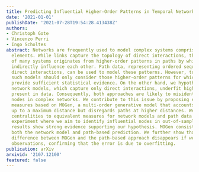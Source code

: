 ```yaml
---
title: Predicting Influential Higher-Order Patterns in Temporal Network Data
date: '2021-01-01'
publishDate: '2021-07-28T19:54:28.413438Z'
authors:
- Christoph Gote
- Vincenzo Perri
- Ingo Scholtes
abstract: Networks are frequently used to model complex systems comprised of interacting
  elements. While links capture the topology of direct interactions, the true complexity
  of many systems originates from higher-order patterns in paths by which nodes can
  indirectly influence each other. Path data, representing ordered sequences of consecutive
  direct interactions, can be used to model these patterns. However, to avoid overfitting,
  such models should only consider those higher-order patterns for which the data
  provide sufficient statistical evidence. On the other hand, we hypothesise that
  network models, which capture only direct interactions, underfit higher-order patterns
  present in data. Consequently, both approaches are likely to misidentify influential
  nodes in complex networks. We contribute to this issue by proposing eight centrality
  measures based on MOGen, a multi-order generative model that accounts for all paths
  up to a maximum distance but disregards paths at higher distances. We compare MOGen-based
  centralities to equivalent measures for network models and path data in a prediction
  experiment where we aim to identify influential nodes in out-of-sample data. Our
  results show strong evidence supporting our hypothesis. MOGen consistently outperforms
  both the network model and path-based prediction. We further show that the performance
  difference between MOGen and the path-based approach disappears if we have sufficient
  observations, confirming that the error is due to overfitting.
publication: arXiv
arxivid: '2107.12100'
featured: false
---
```

